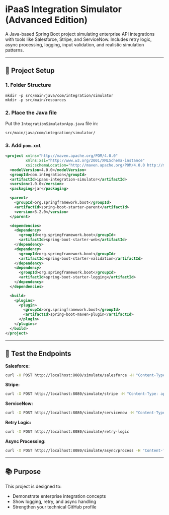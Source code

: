 # iPaaS Integration Simulator (Advanced Edition)

A Java-based Spring Boot project simulating enterprise API integrations with tools like Salesforce, Stripe, and ServiceNow. Includes retry logic, async processing, logging, input validation, and realistic simulation patterns.

---

## 🚀 Project Setup

### 1. Folder Structure
```
mkdir -p src/main/java/com/integration/simulator
mkdir -p src/main/resources
```

### 2. Place the Java file
Put the `IntegrationSimulatorApp.java` file in:
```
src/main/java/com/integration/simulator/
```

### 3. Add `pom.xml`
```xml
<project xmlns="http://maven.apache.org/POM/4.0.0"
         xmlns:xsi="http://www.w3.org/2001/XMLSchema-instance"
         xsi:schemaLocation="http://maven.apache.org/POM/4.0.0 http://maven.apache.org/xsd/maven-4.0.0.xsd">
  <modelVersion>4.0.0</modelVersion>
  <groupId>com.integration</groupId>
  <artifactId>ipaas-integration-simulator</artifactId>
  <version>1.0.0</version>
  <packaging>jar</packaging>

  <parent>
    <groupId>org.springframework.boot</groupId>
    <artifactId>spring-boot-starter-parent</artifactId>
    <version>3.2.0</version>
  </parent>

  <dependencies>
    <dependency>
      <groupId>org.springframework.boot</groupId>
      <artifactId>spring-boot-starter-web</artifactId>
    </dependency>
    <dependency>
      <groupId>org.springframework.boot</groupId>
      <artifactId>spring-boot-starter-validation</artifactId>
    </dependency>
    <dependency>
      <groupId>org.springframework.boot</groupId>
      <artifactId>spring-boot-starter-logging</artifactId>
    </dependency>
  </dependencies>

  <build>
    <plugins>
      <plugin>
        <groupId>org.springframework.boot</groupId>
        <artifactId>spring-boot-maven-plugin</artifactId>
      </plugin>
    </plugins>
  </build>
</project>
```

---

## 🧪 Test the Endpoints

**Salesforce:**
```bash
curl -X POST http://localhost:8080/simulate/salesforce -H "Content-Type: application/json" -d '{"name": "John"}'
```

**Stripe:**
```bash
curl -X POST http://localhost:8080/simulate/stripe -H "Content-Type: application/json" -d '{"amount": 5000, "currency": "usd"}'
```

**ServiceNow:**
```bash
curl -X POST http://localhost:8080/simulate/servicenow -H "Content-Type: application/json" -d '{"issue": "Login failed"}'
```

**Retry Logic:**
```bash
curl -X POST http://localhost:8080/simulate/retry-logic
```

**Async Processing:**
```bash
curl -X POST http://localhost:8080/simulate/async/process -H "Content-Type: application/json" -d '{"task": "notify-user"}'
```

---

## 📚 Purpose

This project is designed to:
- Demonstrate enterprise integration concepts
- Show logging, retry, and async handling
- Strengthen your technical GitHub profile
